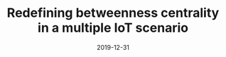 ---
title: 'Redefining betweenness centrality in a multiple IoT scenario'
collection: publications
permalink: /publication/2019-CEUR Workshop Proceedings-Redefining-betweenness.md
excerpt: 'F. Cauteruccio, G. Terracina, D. Ursino, L. Virgili'
date: 2019-12-31
venue: 'CEUR Workshop Proceedings'
link: 'https://ceur-ws.org/Vol-2502/paper1.pdf'
location: 'DEMACS, University of Calabria; DII, Polytechnic University of Marche'
---